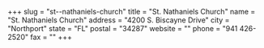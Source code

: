 +++
slug = "st--nathaniels-church"
title = "St. Nathaniels Church"
name = "St. Nathaniels Church"
address = "4200 S. Biscayne Drive"
city = "Northport"
state = "FL"
postal = "34287"
website = ""
phone = "941 426-2520"
fax = ""
+++
